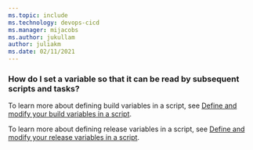 ```yaml
---
ms.topic: include
ms.technology: devops-cicd
ms.manager: mijacobs
ms.author: jukullam
author: juliakm
ms.date: 02/11/2021
---
```


### How do I set a variable so that it can be read by subsequent scripts and tasks?

To learn more about defining build variables in a script, see [Define and modify your build variables in a script](../process/variables.md#set-a-multi-job-output-variable). 

To learn more about defining release variables in a script, see [Define and modify your release variables in a script](../release/variables.md#using-custom-variables).